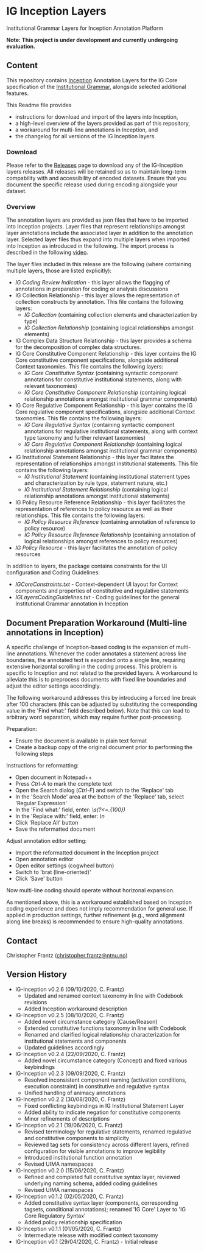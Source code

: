 # IG Inception Layers

Institutional Grammar Layers for Inception Annotation Platform

**Note: This project is under development and currently undergoing evaluation.**

## Content

This repository contains [Inception](https://inception-project.github.io/) Annotation Layers for the IG Core specification of the [Institutional Grammar](https://arxiv.org/abs/2008.08937), alongside selected additional features. 

This Readme file provides 
* instructions for download and import of the layers into Inception, 
* a high-level overview of the layers provided as part of this repository,
* a workaround for multi-line annotations in Inception, and
* the changelog for all versions of the IG Inception layers.

### Download 

Please refer to the [Releases](../../releases) page to download any of the IG-Inception layers releases. All releases will be retained so as to maintain long-term compability with and accessibility of encoded datasets. Ensure that you document the specific release used during encoding alongside your dataset.

### Overview

The annotation layers are provided as json files that have to be imported into Inception projects. Layer files that represent relationships amongst layer annotations include the associated layer in addition to the annotation layer. Selected layer files thus expand into multiple layers when imported into Inception as introduced in the following. The import process is described in the following [video](https://youtu.be/wnXzSNxmLec).

The layer files included in this release are the following (where containing multiple layers, those are listed explicitly):
 * *IG Coding Review Indication* - this layer allows the flagging of annotations in preparation for coding or analysis discussions
 * IG Collection Relationship - this layer allows the representation of collection constructs by annotation. This file contains the following layers:
   * *IG Collection* (containing collection elements and characterization by type)
   * *IG Collection Relationship* (containing logical relationships amongst elements)
 * IG Complex Data Structure Relationship - this layer provides a schema for the decomposition of complex data structures.
 * IG Core Constitutive Component Relationship - this layer contains the IG Core constitutive component specifications, alongside additional Context taxonomies. This file contains the following layers:
   * *IG Core Constitutive Syntax* (containing syntactic component annotations for constitutive institutional statements, along with relevant taxonomies)
   * *IG Core Constitutive Component Relationship* (containing logical relationship annotations amongst institutional grammar components)
 * IG Core Regulative Component Relationship - this layer contains the IG Core regulative component specifications, alongside additional Context taxonomies. This file contains the following layers:
   * *IG Core Regulative Syntax* (containing syntactic component annotations for regulative institutional statements, along with context type taxonomy and further relevant taxonomies)
   * *IG Core Regulative Component Relationship* (containing logical relationship annotations amongst institutional grammar components)
 * IG Institutional Statement Relationship - this layer facilitates the representation of relationships amongst institutional statements. This file contains the following layers:
   * *IG Institutional Statement* (containing institutional statement types and characterization by rule type, statement nature, etc.)
   * *IG Institutional Statement Relationship* (containing logical relationship annotations amongst institutional statements)
 * IG Policy Resource Reference Relationship - this layer facilitates the representation of references to policy resource as well as their relationships. This file contains the following layers:
   * *IG Policy Resource Reference* (containing annotation of reference to policy resource)
   * *IG Policy Resource Reference Relationship* (containing annotation of logical relationships amongst references to policy resources)
 * *IG Policy Resource* - this layer facilitates the annotation of policy resources

In addition to layers, the package contains constraints for the UI configuration and Coding Guidelines:
 * *IGCoreConstraints.txt* - Context-dependent UI layout for Context components and properties of constitutive and regulative statements
 * *IGLayersCodingGuidelines.txt* - Coding guidelines for the general Institutional Grammar annotation in Inception
 
## Document Preparation Workaround (Multi-line annotations in Inception)

A specific challenge of Inception-based coding is the expansion of multi-line annotations. Whenever the coder annotates a statement across line boundaries, the annotated text is expanded onto a single line, requiring extensive horizontal scrolling in the coding process. This problem is specific to Inception and not related to the provided layers. A workaround to alleviate this is to preprocess documents with fixed line boundaries and adjust the editor settings accordingly.

The following workaround addresses this by introducing a forced line break after 100 characters (this can be adjusted by substituting the corresponding value in the 'Find what:' field described below). Note that this can lead to arbitrary word separation, which may require further post-processing.

Preparation:
* Ensure the document is available in plain text format 
* Create a backup copy of the original document prior to performing the following steps

Instructions for reformatting:
* Open document in Notepad++
* Press *Ctrl-A* to mark the complete text
* Open the Search dialog (*Ctrl-F*) and switch to the 'Replace' tab
* In the 'Search Mode' area at the bottom of the 'Replace' tab, select 'Regular Expression'
* In the 'Find what:' field, enter: *\s(?<=.{100})*
* In the 'Replace with:' field, enter: *\n*
* Click 'Replace All' button
* Save the reformatted document

Adjust annotation editor setting:
* Import the reformatted document in the Inception project
* Open annotation editor
* Open editor settings (cogwheel button)
* Switch to 'brat (line-oriented)'
* Click 'Save' button

Now multi-line coding should operate without horizonal expansion.

As mentioned above, this is a workaround established based on Inception coding experience and does not imply recommendation for general use. If applied in production settings, further refinement (e.g., word alignment along line breaks) is recommended to ensure high-quality annotations.

## Contact

Christopher Frantz (christopher.frantz@ntnu.no)

## Version History
 
 * IG-Inception v0.2.6 (09/10/2020, C. Frantz)
   * Updated and renamed context taxonomy in line with Codebook revisions
   * Added Inception workaround description
 * IG-Inception v0.2.5 (08/10/2020, C. Frantz)
   * Added novel circumstance category (Cause/Reason)
   * Extended constitutive functions taxonomy in line with Codebook
   * Renamed and clarified logical relationship characterization for institutional statements and components
   * Updated guidelines accordingly
 * IG-Inception v0.2.4 (22/09/2020, C. Frantz)
   * Added novel circumstance category (Concept) and fixed various keybindings
 * IG-Inception v0.2.3 (09/09/2020, C. Frantz)
   * Resolved inconsistent component naming (activation conditions, execution constraint) in constitutive and regulative syntax
   * Unified handling of animacy annotations
 * IG-Inception v0.2.2 (30/08/2020, C. Frantz)
   * Fixed conflicting keybindings in IG Institutional Statement Layer
   * Added ability to indicate negation for constitutive components
   * Minor refinements of descriptions
 * IG-Inception v0.2.1 (19/06/2020, C. Frantz)
   * Revised terminology for regulative statements, renamed regulative and constitutive components to simplicity
   * Reviewed tag sets for consistency across different layers, refined configuration for visible annotations to improve legibility
   * Introduced institutional function annotation
   * Revised UIMA namespaces
 * IG-Inception v0.2.0 (15/06/2020, C. Frantz)
   * Refined and completed full constitutive syntax layer, reviewed underlying naming schema, added coding guidelines
   * Revised UIMA namespaces
 * IG-Inception v0.1.2 (02/05/2020, C. Frantz)
   * Added constitutive syntax layer (components, corresponding tagsets, conditional annotations); renamed 'IG Core' Layer to 'IG Core Regulatory Syntax'
   * Added policy relationship specification
 * IG-Inception v0.1.1 (01/05/2020, C. Frantz)
   * Intermediate release with modified context taxonomy
 * IG-Inception v0.1 (29/04/2020, C. Frantz) - Initial release
